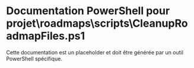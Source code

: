 # Documentation PowerShell pour projet\roadmaps\scripts\CleanupRoadmapFiles.ps1

Cette documentation est un placeholder et doit être générée par un outil PowerShell spécifique.
